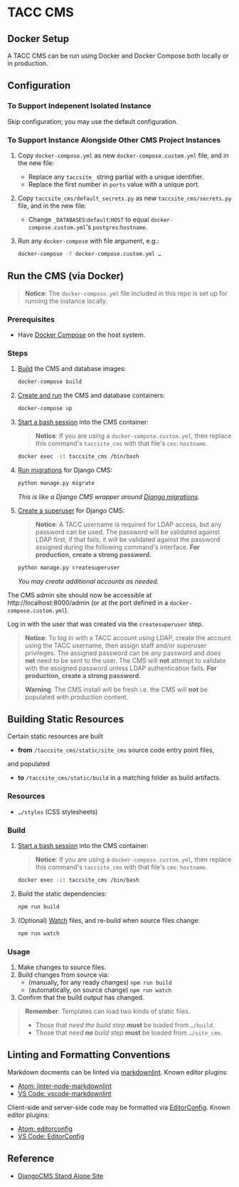 # TACC CMS

## Docker Setup

A TACC CMS can be run using Docker and Docker Compose both locally or in production.

## Configuration

### To Support Indepenent Isolated Instance

Skip configuration; you may use the default configuration.

### To Support Instance Alongside Other CMS Project Instances

1. Copy `docker-compose.yml` as new `docker-compose.custom.yml` file, and in the new file:
    - Replace any `taccsite_` string partial with a unique identifier.
    - Replace the first number in `ports` value with a unique port.
2. Copy `taccsite_cms/default_secrets.py` as new `taccsite_cms/secrets.py` file, and in the new file:
    - Change `_DATABASES`:`default`:`HOST` to equal `docker-compose.custom.yml`'s `postgres`:`hostname`.
3. Run any `docker-compose` with file argument, e.g.:

    ```bash
    docker-compose -f docker-compose.custom.yml …
    ```

## Run the CMS (via Docker)

> __Notice__: The `docker-compose.yml` file included in this repo is set up for running the instance locally.

### Prerequisites

- Have [Docker Compose](https://docs.docker.com/compose/) on the host system.

### Steps

1. [Build][docker-compose-build] the CMS and database images:

    ```bash
    docker-compose build
    ```

2. [Create and run][docker-compose-up] the CMS and database containers:

    ```bash
    docker-compose up
    ```

3. [Start a bash session][docker-exec-bash] into the CMS container:

    > __Notice__: If you are using a `docker-compose.custom.yml`, then replace this command's `taccsite_cms` with that file's `cms`: `hostname`.

    ```bash
    docker exec -it taccsite_cms /bin/bash
    ```

4. [Run migrations][django-cms-migrate] for Django CMS:

    ```bash
    python manage.py migrate
    ```

    _This is like a Django CMS wrapper around [Django migrations][django-cms-migrate]._

5. [Create a superuser][django-cms-su] for Django CMS:

    > __Notice__: A TACC username is required for LDAP access, but any password can be used. The password will be validated against LDAP first, if that fails, it will be validated against the password assigned during the following command's interface. __For production, create a strong password.__

    ```bash
    python manage.py createsuperuser
    ```

    _You may create additional accounts as needed._

The CMS admin site should now be accessible at http://localhost:8000/admin (or at the port defined in a `docker-compose.custom.yml`).


[docker-exec-bash]: https://docs.docker.com/engine/reference/commandline/exec/#run-docker-exec-on-a-running-container

[docker-compose-up]: https://docs.docker.com/compose/reference/up/
[docker-compose-build]: https://docs.docker.com/compose/reference/build/

[django-migrate]: https://docs.djangoproject.com/en/3.0/topics/migrations/

[django-cms-migrate]: http://docs.django-cms.org/en/latest/how_to/install.html#database-tables
[django-cms-su]: http://docs.django-cms.org/en/latest/how_to/install.html#admin-user


Log in with the user that was created via the `createsuperuser` step.

> __Notice__: To log in with a TACC account using LDAP, create the account using the TACC username, then assign staff and/or superuser privileges. The assigned password can be any password and does __not__ need to be sent to the user. The CMS will __not__ attempt to validate with the assigned password unless LDAP authentication fails. __For production, create a strong password.__

> __Warning__: The CMS install will be fresh i.e. the CMS will __not__ be populated with production content.

## Building Static Resources

Certain static resources are built

- __from__ `/taccsite_cms/static/site_cms` source code entry point files,

and populated

- __to__ `/taccsite_cms/static/build` in a matching folder as build artifacts.

### Resources

- `…/styles` (CSS stylesheets)

### Build

1. [Start a bash session][docker-exec-bash] into the CMS container:

    > __Notice__: If you are using a `docker-compose.custom.yml`, then replace this command's `taccsite_cms` with that file's `cms`: `hostname`.

    ```bash
    docker exec -it taccsite_cms /bin/bash
    ```

2. Build the static dependencies:

    ```bash
    npm run build
    ```

3. (Optional) [Watch][npm-pkg-watch] files, and re-build when source files change:

    ```bash
    npm run watch
    ```


[npm-cli-install]: https://docs.npmjs.com/cli/install
[npm-pkg-watch]: https://www.npmjs.com/package/npm-watch


### Usage

1. Make changes to source files.
2. Build changes from source via:
    - (manually, for any ready changes) `npm run build`
    - (automatically, on source change) `npm run watch`
3. Confirm that the build output has changed.

> __Remember__:
> Templates can load two kinds of static files.
>
> - Those that _need the build step_ __must__ be loaded from `…/build`.
> - Those that _need __no__ build step_ __must__ be loaded from `…/site_cms`.

## Linting and Formatting Conventions

Markdown docments can be linted via [markdownlint][mdlint]. Known editor plugins:

- [Atom: linter-node-markdownlint](https://atom.io/packages/linter-node-markdownlint)
- [VS Code: vscode-markdownlint](https://marketplace.visualstudio.com/items?itemName=DavidAnson.vscode-markdownlint)

Client-side and server-side code may be formatted via [EditorConfig][editorconfig]. Known editor plugins:

- [Atom: editorconfig](https://atom.io/packages/editorconfig)
- [VS Code: EditorConfig](https://marketplace.visualstudio.com/items?itemName=EditorConfig.EditorConfig)


[mdlint]: https://github.com/DavidAnson/markdownlint
[editorconfig]: https://editorconfig.org/


## Reference

- [DjangoCMS Stand Alone Site](https://confluence.tacc.utexas.edu/x/G4G-Ag)

